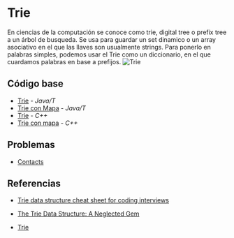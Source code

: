 # Trie
En ciencias de la computación se conoce como trie, digital tree o prefix tree a un árbol de busqueda. Se usa para guardar un set dinamico o un array asociativo en el que las llaves son usualmente strings.
Para ponerlo en palabras simples, podemos usar el Trie como un diccionario, en el que cuardamos palabras en base a prefijos.
![Trie](https://upload.wikimedia.org/wikipedia/commons/thumb/b/be/Trie_example.svg/1024px-Trie_example.svg.png)

## Código base
-  [Trie](Trie.java) - _Java/T_
-  [Trie con Mapa](TrieConMapa.java) - _Java/T_
-  [Trie](trie_array.cpp) - _C++_
-  [Trie con mapa](trie_map.cpp) - _C++_

## Problemas
-  [Contacts](https://www.hackerrank.com/challenges/contacts/problem)

## Referencias 
-  [Trie data structure cheat sheet for coding interviews](https://medium.com/quick-code/trie-data-structure-cheat-sheet-for-coding-interviews-a828fd374b84)
-  [The Trie Data Structure: A Neglected Gem](https://www.toptal.com/java/the-trie-a-neglected-data-structure)

-  [Trie](https://www.interviewcake.com/concept/java/trie)